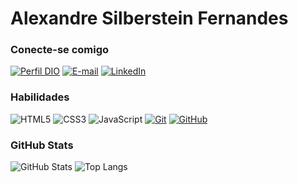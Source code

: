 
# Alexandre Silberstein Fernandes
[//]: # (Alexandre, um espírito curioso e falante,  )
[//]: # (Na juventude, o mundo da TI o fascinou de instante,  )
[//]: # (Mas a vida o levou por outros rumos, distintos caminhos,  )
[//]: # (Até que, aos quarenta, decidiu seguir seus destinos.)

[//]: # (A paixão por tecnologia sempre viveu em seu coração,  )
[//]: # (Mesmo com as reviravoltas da vida, não perdeu a direção,  )
[//]: # (Agora, com determinação e sede de aprender,  )
[//]: # (Na arte da programação, ele resolveu se envolver.  )

### Conecte-se comigo
[![Perfil DIO](https://img.shields.io/badge/-Meu%20Perfil%20na%20DIO-30A3DC?style=for-the-badge)](https://web.dio.me/users/silberstein28/)
[![E-mail](https://img.shields.io/badge/-Email-000?style=for-the-badge&logo=microsoft-outlook&logoColor=E94D5F)](mailto:alexandresfdev@gmail.com)
[![LinkedIn](https://img.shields.io/badge/-LinkedIn-000?style=for-the-badge&logo=linkedin&logoColor=30A3DC)](https://www.linkedin.com/in/alexandre-silberstein-fernandes-a55027237/)


### Habilidades
![HTML5](https://img.shields.io/badge/HTML-000?style=for-the-badge&logo=html5&logoColor=30A3DC)
![CSS3](https://img.shields.io/badge/CSS3-000?style=for-the-badge&logo=css3&logoColor=E94D5F)
![JavaScript](https://img.shields.io/badge/JavaScript-000?style=for-the-badge&logo=javascript&logoColor=30A3DC)
[![Git](https://img.shields.io/badge/Git-000?style=for-the-badge&logo=git&logoColor=E94D5F)](https://git-scm.com/doc) 
[![GitHub](https://img.shields.io/badge/GitHub-000?style=for-the-badge&logo=github&logoColor=30A3DC)](https://docs.github.com/)

### GitHub Stats
![GitHub Stats](https://github-readme-stats.vercel.app/api?username=AlexandreSFdev&theme=transparent&bg_color=000&border_color=30A3DC&show_icons=true&icon_color=30A3DC&title_color=E94D5F&text_color=FFF)
![Top Langs](https://github-readme-stats-git-masterrstaa-rickstaa.vercel.app/api/top-langs/?username=AlexandreSFdev&layout=compact&bg_color=000&border_color=30A3DC&title_color=E94D5F&text_color=FFF)


